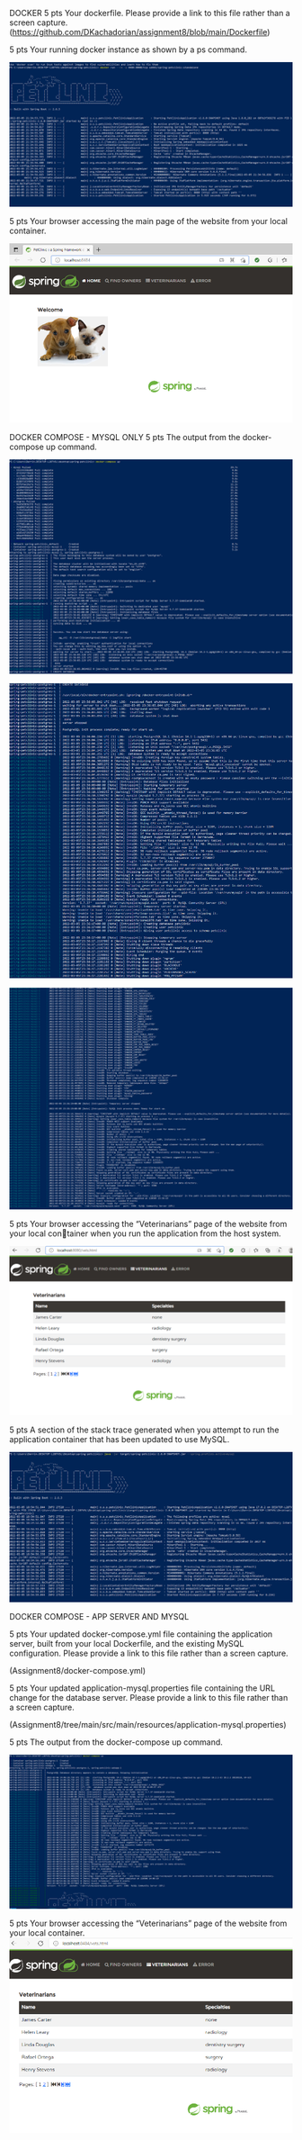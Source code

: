 DOCKER
5 pts Your dockerfile. Please provide a link to this file rather than a screen capture.
(https://github.com/DKachadorian/assignment8/blob/main/Dockerfile)


5 pts Your running docker instance as shown by a ps command.

![Screen Capture #1](figures-Assignment8/Docker_Q2.PNG)


5 pts Your browser accessing the main page of the website from your local container.

![Screen Capture #2](figures-Assignment8/Docker_Q3_Browser_Local_Container.PNG)


DOCKER COMPOSE - MYSQL ONLY
5 pts The output from the docker-compose up command.

![Screen Capture #3](figures-Assignment8/DOCKER-COMPOSE__screenshot1a.PNG)

![Screen Capture #4](figures-Assignment8/DOCKER-COMPOSE__screenshot1b.PNG)

![Screen Capture #5](figures-Assignment8/DOCKER-COMPOSE__screenshot1c.PNG)


5 pts Your browser accessing the “Veterinarians” page of the website from your local container when you run the application from the host system.

![Screen Capture #6](figures-Assignment8/DOCKER-COMPOSE_Q2.PNG)


5 pts A section of the stack trace generated when you attempt to run the application
container that has been updated to use MySQL.

![Screen Capture #7](figures-Assignment8/DOCKER-COMPOSE-Q3.PNG)


DOCKER COMPOSE - APP SERVER AND MYSQL

5 pts Your updated docker-compose.yml file containing the application server, built from
your local Dockerfile, and the existing MySQL configuration. Please provide a link
to this file rather than a screen capture.

(Assignment8/docker-compose.yml)

5 pts Your updated application-mysql.properties file containing the URL change for
the database server. Please provide a link to this file rather than a screen capture.

(Assignment8/tree/main/src/main/resources/application-mysql.properties)

5 pts The output from the docker-compose up command.

![Screen Capture #8](figures-Assignment8/q3.PNG)

5 pts Your browser accessing the “Veterinarians” page of the website from your local container.
![Screen Capture #9](figures-Assignment8/q4.PNG)



